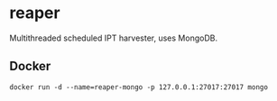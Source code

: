 # reaper

Multithreaded scheduled IPT harvester, uses MongoDB.

## Docker

```
docker run -d --name=reaper-mongo -p 127.0.0.1:27017:27017 mongo
```